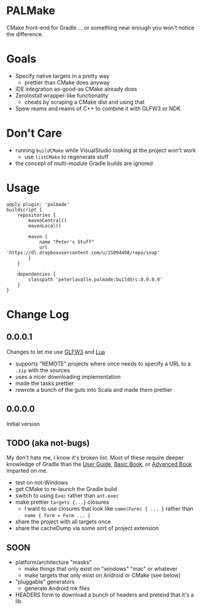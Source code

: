 # PALMake

CMake front-end for Gradle ... or something near enough you won't notice the difference.

# Goals

* Specify native targets in a pretty way
	* prettier than CMake does anyway
* IDE integration as-good-as CMake already does
* ZeroInstall wrapper-like functionality
	* cheats by scraping a CMake dist and using that
* Spew reams and reams of C++ to combine it with GLFW3 or NDK

# Don't Care

* running `buildCMake` while VisualStudio looking at the project won't work
	* use `listCMake` to regenerate stuff
* the concept of multi-module Gradle builds are ignored

# Usage
	apply plugin: 'palmade'
	buildscript {
		repositories {
			mavenCentral()
			mavenLocal()

			maven {
				name "Peter's Stuff"
				url 'https://dl.dropboxusercontent.com/u/15094498/repo/snap'
			}
		}

		dependencies {
			classpath 'peterlavalle.palmade:buildSrc:0.0.0.0'
		}
	}

# Change Log

## 0.0.0.1

Changes to let me use [GLFW3](http://www.glfw.org/) and [Lua](http://www.lua.org/)

* supports "REMOTE" projects where once needs to specify a URL to a `.zip` with the sources
* uses a nicer downloading implementation
* made the tasks prettier
* rewrote a bunch of the guts into Scala and made them prettier

## 0.0.0.0

Initial version

## TODO (aka not-bugs)

My don't hate me, I know it's broken list.
Most of these require deeper knowledge of Gradle than the [User Guide](http://www.gradle.org/docs/current/userguide/userguide), [Basic Book](http://www2.gradleware.com/l/68052/2015-01-13/6dm), or [Advanced Book](http://www2.gradleware.com/ebook) imparted on me.

* test on not-Windows
* get CMake to re-launch the Gradle build
* switch to using `Exec` rather than `ant.exec`
* make prettier `targets {...}` closures
	* I want to use closures that look like `name(Form) { ... }` rather than `name { form = Form ... }`
* share the project with all targets once
* share the cacheDump via some sort of project extension

## SOON

* platform/architecture "masks"
	* make things that only exist on "windows" "mac" or whatever
	* make targets that only exist on Android or CMake (see below)
* "pluggable" generators
	* generate Android.mk files
* HEADERS form to download a bunch of headers and pretend that it's a lib

